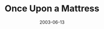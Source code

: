 ---
title: Once Upon a Mattress
date: 2003-06-13
opening_date: 2003-06-13
closing_date: 2003-06-28
layout: productions
playbill:
Theatre: Theatre Jacksonville
venue: Harold K. Smith Playhouse
cast:
- Minstrel: Lee Hamby
- Prince: Sam Willis
- Princess: Erica Crump
- Queen: Amy Szkody
- Wizard: David Sacks
- Princess Number Twelve: Deborah Goldberg
- Lady Rowena: Robin Scott
- Lady Merrill: Erica Crump
- Prince Dauntless the Drab: Josh Waller
- Queen Aggravain: Tracy Olin
- Lady Lucille: Audrey Mobley
- Lady Larken: Jessica Anderson
- Sir Studley: Karl Rogers
- King Sextimus the Silent: Brad Trowbridge
- Jester: Michael Beaman
- Sir Harry: Erik DeCicco
- Princess Winnifred: Sarah Rawlings
- Sir Luce: Gabriel White
- Lady Mabelle: Rachel Organes
- The Nightengale of Samarkand: Amy Szkody
- Lady H: Amanda Kaplan
- Page: Russell Hainline
- Servant: Paula Kaplan
- Emily/Wench: Jennifer Weitzel
- Knight:
  - Kortland Bottger
  - Josh Counihan
  - Craig Wickless
  - Sam Willis
- Lady-in-Waiting:
  - Heather Belyeu
  - Markisha Cobourne
crew:
- Artistic Director: Shirley Sacks
- Music Director: Ellen Milligan
- Choreograher: Kendra Sides
- Stage Manager: Kim Imbach
- Assistant to the Director: Deborah Goldberg
- Assistant Stage Manager: Jessica 'JB' Beseker
- Technical Direcor: Jeffrey L. Wagoner
- Assistant Technical Director: Daniel Dungan
- Scenic Design: Kelly J. Wagoner
- Lighting Design: Jeffery L. Wagoner
- Assistant Lighting Design: Daniel Dungan
- Costume Design: Joy Smith
- Costume Crew:
  - Andra Smith
  - Britni Holtsinger
  - Tracy Olin
- Hat Design: Tracy Olin
- Hair and Make-up Design: Tracy Olin
- Properties Crew:
  - Claudia Wright
  - Gloria Davis
  - Carole Ficheria
- Light Board Operation: Gloria Pepe
- Costume Running Crew:
  - Kelley Imbach
  - Sam Watson
- Fly Rail Crew:
  - Chris MacDowell
  - Steven Kelly
- Backstage Crew:
  - Kelly Peterman
  - Amanda Brown
  - Mary Beth Silvestris
  - Michelle Silvestris
  - Ricky Bower
  - Leslie Hersig
  - Quinton White
  - Jon Brenan
orchestra:
- Piano/Keyboard: Ellen Milligan
- Percussion: Tony Steve
- French Horn: Daniel Blackburn
- Violin: Paul Hulsberg
- Guitar: Alex Litt
- Bass: Aaron Kline
---